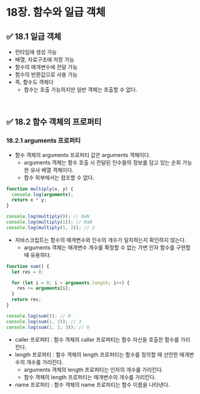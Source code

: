 # 18장. 함수와 일급 객체

## ✅ 18.1 일급 객체

- 런타임에 생성 가능
- 배열, 자료구조에 저장 가능
- 함수의 매개변수에 전달 가능
- 함수의 반환값으로 사용 가능
- 즉, 함수도 객체다
  - 함수는 호출 가능하지만 일반 객체는 호출할 수 없다.

<br />

## ✅ 18.2 함수 객체의 프로퍼티

### 18.2.1 arguments 프로퍼티

- 함수 객체의 arguments 프로퍼티 값은 arguments 객체이다.
  - arguments 객체는 함수 호출 시 전달된 인수들의 정보를 담고 있는 순회 가능한 유사 배열 객체이다.
  - 함수 외부에서는 참조할 수 없다.

```jsx
function multiply(x, y) {
  console.log(arguments);
  return x * y;
}

console.log(multiply()); // NaN
console.log(multiply(1)); // NaN
console.log(multiply(1, 2)); // 2
```

- 자바스크립트는 함수의 매개변수와 인수의 개수가 일치하는지 확인하지 않는다.
  - arguments 객체는 매개변수 개수를 확정할 수 없는 가변 인자 함수를 구현할 때 유용하다.

```jsx
function sum() {
  let res = 0;

  for (let i = 0; i < arguments.length; i++) {
    res += arguments[i];
  }
  return res;
}

console.log(sum()); // 0
console.log(sum(1, 2)); // 3
console.log(sum(1, 2, 3)); // 6
```

- caller 프로퍼티 : 함수 객체의 caller 프로퍼티는 함수 자신을 호출한 함수를 가리킨다.
- length 프로퍼티 : 함수 객체의 length 프로퍼티는 함수를 정의할 때 선언한 매개변수의 개수를 가리킨다.
  - arguments 객체의 length 프로퍼티는 인자의 개수를 가리킨다.
  - 함수 객체의 length 프로퍼티는 매개변수의 개수를 가리킨다.
- name 프로퍼티 : 함수 객체의 name 프로퍼티는 함수 이름을 나타낸다.
